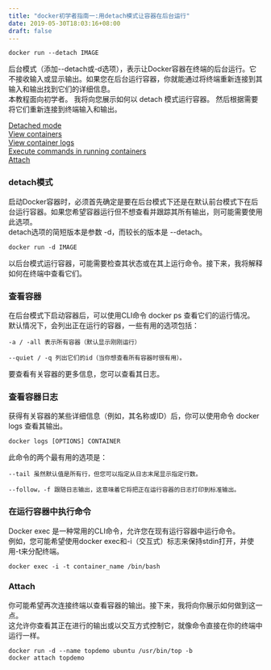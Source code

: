 ```yaml
---
title: "docker初学者指南一:用detach模式让容器在后台运行"
date: 2019-05-30T18:03:16+08:00
draft: false
---
```


```
docker run --detach IMAGE
```

后台模式（添加--detach或-d选项），表示让Docker容器在终端的后台运行。它不接收输入或显示输出。如果您在后台运行容器，你就能通过将终端重新连接到其输入和输出找到它们的详细信息。  
本教程面向初学者。 我将向您展示如何以 detach 模式运行容器。 然后根据需要将它们重新连接到终端输入和输出。  

[Detached mode](#detach模式)  
[View containers](#查看容器)  
[View container logs](#查看容器日志)  
[Execute commands in running containers](#在运行容器中执行命令)  
[Attach](#Attach)  

### detach模式  
启动Docker容器时，必须首先确定是要在后台模式下还是在默认前台模式下在后台运行容器。如果您希望容器运行但不想查看并跟踪其所有输出，则可能需要使用此选项。  
detach选项的简短版本是参数 -d，而较长的版本是 --detach。  
```
docker run -d IMAGE
```
以后台模式运行容器，可能需要检查其状态或在其上运行命令。接下来，我将解释如何在终端中查看它们。

### 查看容器  
在后台模式下启动容器后，可以使用CLI命令 docker ps 查看它们的运行情况。  
默认情况下，会列出正在运行的容器，一些有用的选项包括：  
```
-a / -all 表示所有容器（默认显示刚刚运行）
```
```
--quiet / -q 列出它们的id（当你想查看所有容器时很有用）。
```
要查看有关容器的更多信息，您可以查看其日志。

### 查看容器日志  
获得有关容器的某些详细信息（例如，其名称或ID）后，你可以使用命令 docker logs 查看其输出。  
```
docker logs [OPTIONS] CONTAINER
```
此命令的两个最有用的选项是：
```
--tail 虽然默认值是所有行，但您可以指定从日志末尾显示指定行数。
```
```
--follow，-f 跟随日志输出，这意味着它将把正在运行容器的日志打印到标准输出。  
```

### 在运行容器中执行命令  
Docker exec 是一种常用的CLI命令，允许您在现有运行容器中运行命令。  
例如，您可能希望使用docker exec和-i（交互式）标志来保持stdin打开，并使用-t来分配终端。  
```
docker exec -i -t container_name /bin/bash
```

### Attach  
你可能希望再次连接终端以查看容器的输出。接下来，我将向你展示如何做到这一点。  
这允许你查看其正在进行的输出或以交互方式控制它，就像命令直接在你的终端中运行一样。  
```
docker run -d --name topdemo ubuntu /usr/bin/top -b
docker attach topdemo
```
